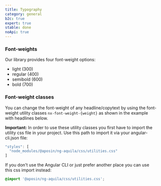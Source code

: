 ```yaml
---
title: Typography
category: general
b2c: true
expert: true
stable: done
noApi: true
---
```


### Font-weights

Our library provides four font-weight options:

-   light (300)
-   regular (400)
-   semibold (600)
-   bold (700)

### Font-weight classes

You can change the font-weight of any headline/copytext by using the font-weight utility classes `nx-font-weight-{weight}` as shown in the example with headlines below.

**Important:** In order to use these utility classes you first have to import the utility css file in your project. Use this path to import it via your angular-cli.json file:

```ts
"styles": [
  "node_modules/@aposin/ng-aquila/css/utilities.css"
]
```

If you don't use the Angular CLI or just prefer another place you can use this css import instead:

```css
@import '@aposin/ng-aquila/css/utilities.css';
```

<!-- example(headline-font-weights) -->

